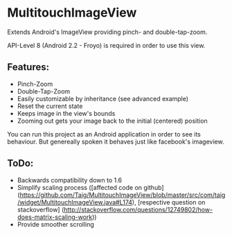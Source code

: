 # MultitouchImageView

Extends Android's ImageView providing pinch- and double-tap-zoom.

API-Level 8 (Android 2.2 - Froyo) is required in order to use this view.

## Features:
* Pinch-Zoom
* Double-Tap-Zoom
* Easily customizable by inheritance (see advanced example)
* Reset the current state
* Keeps image in the view's bounds
* Zooming out gets your image back to the initial (centered) position

You can run this project as an Android application in order to see its behaviour. But genereally spoken it behaves just
like facebook's imageview.

## ToDo:
* Backwards compatibility down to 1.6
* Simplify scaling process ([affected code on github] (https://github.com/Taig/MultitouchImageView/blob/master/src/com/taig/widget/MultitouchImageView.java#L174),
[respective question on stackoverflow] (http://stackoverflow.com/questions/12749802/how-does-matrix-scaling-work))
* Provide smoother scrolling